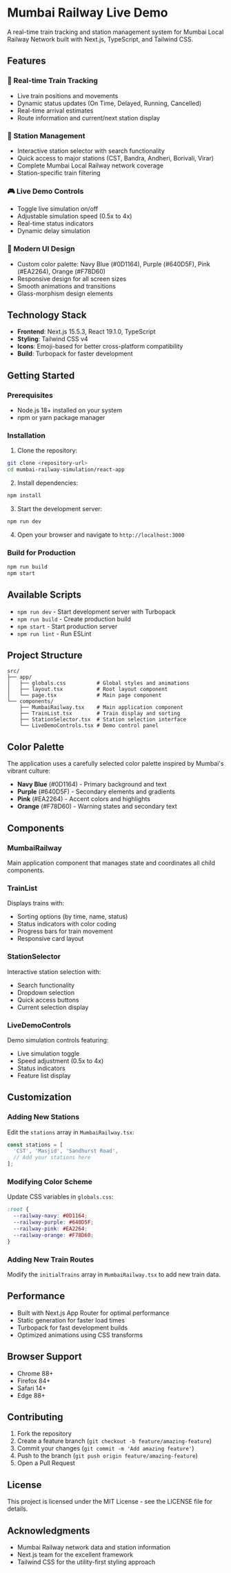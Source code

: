 # Mumbai Railway Live Demo

A real-time train tracking and station management system for Mumbai Local Railway Network built with Next.js, TypeScript, and Tailwind CSS.

## Features

### 🚂 Real-time Train Tracking
- Live train positions and movements
- Dynamic status updates (On Time, Delayed, Running, Cancelled)
- Real-time arrival estimates
- Route information and current/next station display

### 🚉 Station Management
- Interactive station selector with search functionality
- Quick access to major stations (CST, Bandra, Andheri, Borivali, Virar)
- Complete Mumbai Local Railway network coverage
- Station-specific train filtering

### 🎮 Live Demo Controls
- Toggle live simulation on/off
- Adjustable simulation speed (0.5x to 4x)
- Real-time status indicators
- Dynamic delay simulation

### 🎨 Modern UI Design
- Custom color palette: Navy Blue (#0D1164), Purple (#640D5F), Pink (#EA2264), Orange (#F78D60)
- Responsive design for all screen sizes
- Smooth animations and transitions
- Glass-morphism design elements

## Technology Stack

- **Frontend**: Next.js 15.5.3, React 19.1.0, TypeScript
- **Styling**: Tailwind CSS v4
- **Icons**: Emoji-based for better cross-platform compatibility
- **Build**: Turbopack for faster development

## Getting Started

### Prerequisites
- Node.js 18+ installed on your system
- npm or yarn package manager

### Installation

1. Clone the repository:
```bash
git clone <repository-url>
cd mumbai-railway-simulation/react-app
```

2. Install dependencies:
```bash
npm install
```

3. Start the development server:
```bash
npm run dev
```

4. Open your browser and navigate to `http://localhost:3000`

### Build for Production

```bash
npm run build
npm start
```

## Available Scripts

- `npm run dev` - Start development server with Turbopack
- `npm run build` - Create production build
- `npm start` - Start production server
- `npm run lint` - Run ESLint

## Project Structure

```
src/
├── app/
│   ├── globals.css          # Global styles and animations
│   ├── layout.tsx           # Root layout component
│   └── page.tsx             # Main page component
└── components/
    ├── MumbaiRailway.tsx    # Main application component
    ├── TrainList.tsx        # Train display and sorting
    ├── StationSelector.tsx  # Station selection interface
    └── LiveDemoControls.tsx # Demo control panel
```

## Color Palette

The application uses a carefully selected color palette inspired by Mumbai's vibrant culture:

- **Navy Blue** (#0D1164) - Primary background and text
- **Purple** (#640D5F) - Secondary elements and gradients
- **Pink** (#EA2264) - Accent colors and highlights
- **Orange** (#F78D60) - Warning states and secondary text

## Components

### MumbaiRailway
Main application component that manages state and coordinates all child components.

### TrainList
Displays trains with:
- Sorting options (by time, name, status)
- Status indicators with color coding
- Progress bars for train movement
- Responsive card layout

### StationSelector
Interactive station selection with:
- Search functionality
- Dropdown selection
- Quick access buttons
- Current selection display

### LiveDemoControls
Demo simulation controls featuring:
- Live simulation toggle
- Speed adjustment (0.5x to 4x)
- Status indicators
- Feature list display

## Customization

### Adding New Stations
Edit the `stations` array in `MumbaiRailway.tsx`:

```typescript
const stations = [
  'CST', 'Masjid', 'Sandhurst Road', 
  // Add your stations here
];
```

### Modifying Color Scheme
Update CSS variables in `globals.css`:

```css
:root {
  --railway-navy: #0D1164;
  --railway-purple: #640D5F;
  --railway-pink: #EA2264;
  --railway-orange: #F78D60;
}
```

### Adding New Train Routes
Modify the `initialTrains` array in `MumbaiRailway.tsx` to add new train data.

## Performance

- Built with Next.js App Router for optimal performance
- Static generation for faster load times
- Turbopack for fast development builds
- Optimized animations using CSS transforms

## Browser Support

- Chrome 88+
- Firefox 84+
- Safari 14+
- Edge 88+

## Contributing

1. Fork the repository
2. Create a feature branch (`git checkout -b feature/amazing-feature`)
3. Commit your changes (`git commit -m 'Add amazing feature'`)
4. Push to the branch (`git push origin feature/amazing-feature`)
5. Open a Pull Request

## License

This project is licensed under the MIT License - see the LICENSE file for details.

## Acknowledgments

- Mumbai Railway network data and station information
- Next.js team for the excellent framework
- Tailwind CSS for the utility-first styling approach
